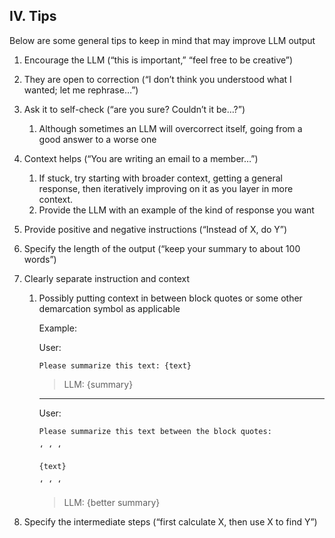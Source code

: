 ## IV. Tips

Below are some general tips to keep in mind that may improve LLM output

1. Encourage the LLM (“this is important,” “feel free to be creative”)
2. They are open to correction (“I don’t think you understood what I wanted; let me rephrase…”)
3. Ask it to self-check (“are you sure? Couldn’t it be…?”)
    1. Although sometimes an LLM will overcorrect itself, going from a good answer to a worse one
4. Context helps (“You are writing an email to a member…”)
    1. If stuck, try starting with broader context, getting a general response, then iteratively improving on it as you layer in more context.
    2. Provide the LLM with an example of the kind of response you want
5. Provide positive and negative instructions (“Instead of X, do Y”)
6. Specify the length of the output (“keep your summary to about 100 words”) 
7. Clearly separate instruction and context
    1. Possibly putting context in between block quotes or some other demarcation symbol as applicable
        
        Example:
        
        User:
        ```
        Please summarize this text: {text}
        ```
        >LLM: {summary}
        
        ---
        
        User: 
        ```
        Please summarize this text between the block quotes:
        
        ‘ ‘ ‘
        
        {text}
        
        ‘ ‘ ‘
        ```
        >LLM: {better summary}
        
8. Specify the intermediate steps (“first calculate X, then use X to find Y”)
